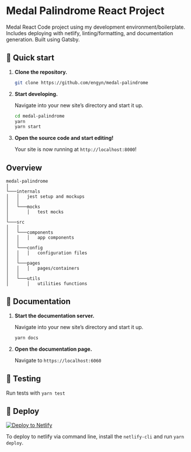 # Medal Palindrome React Project

Medal React Code project using my development environment/boilerplate. Includes deploying with
netlify, linting/formatting, and documentation generation. Built using Gatsby.

## 🚀 Quick start

1.  **Clone the repository.**


    ```sh
    git clone https://github.com/engyn/medal-palindrome
    ```

1.  **Start developing.**

    Navigate into your new site’s directory and start it up.

    ```sh
    cd medal-palindrome
    yarn
    yarn start
    ```

1.  **Open the source code and start editing!**

    Your site is now running at `http://localhost:8000`!

## Overview

```text
medal-palindrome
│
└───internals
│   │   jest setup and mockups
│   │
│   └───mocks
│       │   test mocks
│
└───src
│   │
│   └───components
│   │   │   app components
│   │
│   └───config
│   │   │   configuration files
│   │
│   └───pages
│   │   │   pages/containers
│   │
│   └───utils
│       │   utilities functions
```

## 📖 Documentation

1.  **Start the documentation server.**

    Navigate into your new site’s directory and start it up.

    ```sh
    yarn docs
    ```

1.  **Open the documentation page.**

    Navigate to `https://localhost:6060`

## 🧪 Testing

Run tests with `yarn test`

## 💫 Deploy

[![Deploy to Netlify](https://www.netlify.com/img/deploy/button.svg)](https://app.netlify.com/start/deploy?repository=https://github.com/engyn/medal-palindrome)

To deploy to netlify via command line, install the `netlify-cli` and run `yarn deploy`.

